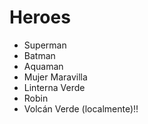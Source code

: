 # Heroes

* Superman
* Batman
* Aquaman
* Mujer Maravilla
* Linterna Verde
* Robin
* Volcán Verde (localmente)!!
